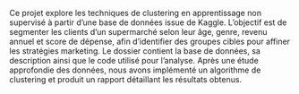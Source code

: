 Ce projet explore les techniques de clustering en apprentissage non supervisé à partir d’une base de données issue de Kaggle. L’objectif est de segmenter les clients d’un supermarché selon leur âge, genre, revenu annuel et score de dépense, afin d’identifier des groupes cibles pour affiner les stratégies marketing. Le dossier contient la base de données, sa description ainsi que le code utilisé pour l’analyse. Après une étude approfondie des données, nous avons implémenté un algorithme de clustering et produit un rapport détaillant les résultats obtenus.
